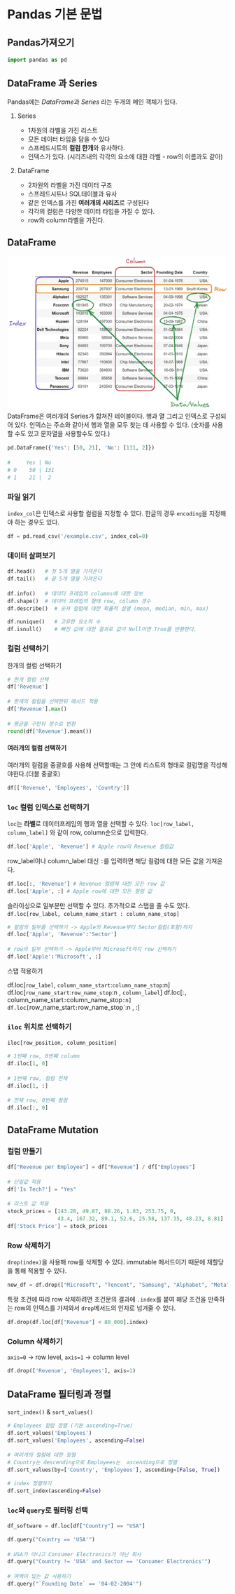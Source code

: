 # Pandas 기본 문법

## Pandas가져오기

```py
import pandas as pd
```

## DataFrame 과 Series

Pandas에는 *DataFrame*과 *Series* 라는 두개의 메인 객체가 있다.

1. Series
   - 1차원의 라벨을 가진 리스트
   - 모든 데이터 타입을 담을 수 있다
   - 스프레드시트의 **컬럼 한개**와 유사하다.
   - 인덱스가 있다. (시리즈내의 각각의 요소에 대한 라벨 - row의 이름과도 같아)

2. DataFrame
   - 2차원의 라벨을 가진 데이터 구조
   - 스프레드시트나 SQL테이블과 유사
   - 같은 인덱스를 가진 **여러개의 시리즈**로 구성된다
   - 각각의 컬럼은 다양한 데이터 타입을 가질 수 있다.
   - row와 column라벨을 가진다.

## DataFrame

![df layout](/asset/df.webp)
DataFrame은 여러개의 Series가 합쳐진 테이블이다. 행과 열 그리고 인덱스로 구성되어 있다.
인덱스는 주소와 같아서 행과 열을 모두 찾는 데 사용할 수 있다. (숫자를 사용할 수도 있고 문자열을 사용할수도 있다.)

```python
pd.DataFrame({'Yes': [50, 21], 'No': [131, 2]})

#     Yes | No
# 0    50 | 131
# 1    21 |  2
```

### 파일 읽기

`index_col`은 인덱스로 사용할 컬럼을 지정할 수 있다. 한글의 경우 `encoding`을 지정해야 하는 경우도 있다.

```python
df = pd.read_csv('/example.csv', index_col=0)
```

### 데이터 살펴보기

```Python
df.head()   # 첫 5개 열을 가져온다
df.tail()   # 끝 5개 열을 가져온다

df.info()   # 데이터 프레임의 columns에 대한 정보
df.shape()  # 데이터 프레임의 형태 row, column 갯수
df.describe()  # 숫자 컬럼에 대한 확률적 설명 (mean, median, min, max)
```

```python
df.nunique()   # 고유한 요소의 수
df.isnull()    # 빠진 값에 대한 결과로 값이 Null이면 True를 반환한다.
```

### 컬럼 선택하기

한개의 컬럼 선택하기

```python
# 한개 컬럼 선택
df['Revenue']

# 한개의 컬럼을 선택한뒤 메서드 적용
df['Revenue'].max()

# 평균을 구한뒤 정수로 변환
round(df['Revenue'].mean())
```

#### 여러개의 컬럼 선택하기

여러개의 컬럼을 중괄호를 사용해 선택할때는 그 안에 리스트의 형태로 컬럼명을 작성해야한다.(더블 중괄호)

```python
df[['Revenue', 'Employees', 'Country']]
```

### `loc` 컬럼 인덱스로 선택하기

`loc`는 **라벨**로 데이터프레임의 행과 열을 선택할 수 있다.
`loc[row_label, column_label]` 와 같이 row, column순으로 입력한다.

```python
df.loc['Apple', 'Revenue'] # Apple row의 Revenue 컬럼값
```

row_label이나  column_label 대신 `:`를 입력하면 해당 컬럼에 대한 모든 값을 가져온다.

```python
df.loc[:, 'Revenue'] # Revenue 컬럼에 대한 모든 row 값
df.loc['Apple', :] # Apple row에 대한 모든 컬럼 값
```

슬라이싱으로 일부분만 선택할 수 있다. 추가적으로 스탭을 줄 수도 있다.
`df.loc[row_label, column_name_start : column_name_stop]`

```python
# 컬럼의 일부를 선택하기 -> Apple의 Revenue부터 Sector컬럼(포함)까지 
df.loc['Apple', 'Revenue':'Sector']

# row의 일부 선택하기 -> Apple부터 Microsoft까지 row 선택하기
df.loc['Apple':'Microsoft', :]
```

스탭 적용하기

df.loc[`row_label`, `column_name_start`:`column_name_stop`:n]
df.loc[`row_name_start`:`row_name_stop`:n , `column_label`]
df.loc[:`, `column_name_start`:`column_name_stop`:n]
df.loc[`row_name_start`:`row_name_stop`:n , :]

### `iloc` 위치로 선택하기

`iloc[row_position, column_position]`

```python
# 1번째 row, 0번째 column
df.iloc[1, 0]

# 1번째 row, 컬럼 전체
df.iloc[1, :]

# 전체 row, 0번째 컬럼
df.iloc[:, 0]
```

## DataFrame Mutation

### 컬럼 만들기

```python
df["Revenue per Employee"] = df["Revenue"] / df["Employees"]

# 단일값 적용
df['Is Tech?'] = "Yes"

# 리스트 값 적용
stock_prices = [143.28, 49.87, 88.26, 1.83, 253.75, 0,
                43.4, 167.32, 89.1, 52.6, 25.58, 137.35, 48.23, 8.81]
df['Stock Price'] = stock_prices
```

### Row 삭제하기

`drop(index)`을 사용해 row를 삭제할 수 있다. immutable 메서드이기 때문에 재할당을 통해 적용할 수 있다.

```python
new_df = df.drop(["Microsoft", "Tencent", "Samsung", "Alphabet", "Meta", "Hitachi", "Apple"])
```

특정 조건에 따라 row 삭제하려면 조건문의 결과에 `.index`를 붙여 해당 조건을 만족하는 row의 인덱스를 가져와서  `drop`메서드의 인자로 넘겨줄 수 있다.

```python
df.drop(df.loc[df["Revenue"] < 80_000].index)
```

### Column 삭제하기

`axis=0` -> row level, `axis=1` -> column level

```python
df.drop(['Revenue', 'Employees'], axis=1)
```

## DataFrame  필터링과 정렬

`sort_index()`  & `sort_values()`

```python
# Employees 컬럼 정렬 (기본 ascending=True)
df.sort_values('Employees')
df.sort_values('Employees', ascending=False)

# 여러개의 컬럼에 대한 정렬
# Country는 descending으로 Employees는  ascending으로 정렬
df.sort_values(by=['Country', 'Employees'], ascending=[False, True])
```

```python
# index 정렬하기
df.sort_index(ascending=False)
```

### `loc`와 `query`로 필터링 선택

```python
df_software = df.loc[df["Country"] == "USA"]
```

```python
df.query("Country == 'USA'")

# USA가 아니고 Consumer Electronics가 아닌 회사
df.query("Country != 'USA' and Sector == 'Consumer Electronics'")

# 여백이 있는 값 사용하기
df.query("`Founding Date` == '04-02-2004'")
```
